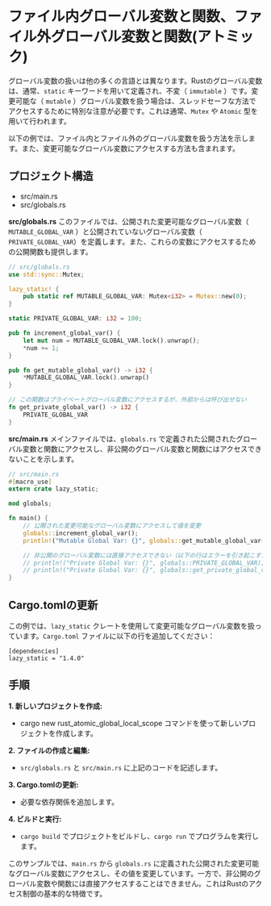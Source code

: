 # ファイル内グローバル変数と関数、ファイル外グローバル変数と関数(アトミック)

グローバル変数の扱いは他の多くの言語とは異なります。Rustのグローバル変数は、通常、`static` キーワードを用いて定義され、不変（ `immutable` ）です。変更可能な（ `mutable` ）グローバル変数を扱う場合は、スレッドセーフな方法でアクセスするために特別な注意が必要です。これは通常、`Mutex` や `Atomic` 型を用いて行われます。

以下の例では、ファイル内とファイル外のグローバル変数を扱う方法を示します。また、変更可能なグローバル変数にアクセスする方法も含まれます。

## プロジェクト構造
- src/main.rs
- src/globals.rs

**src/globals.rs**
このファイルでは、公開された変更可能なグローバル変数（ `MUTABLE_GLOBAL_VAR` ）と公開されていないグローバル変数（ `PRIVATE_GLOBAL_VAR`）を定義します。また、これらの変数にアクセスするための公開関数も提供します。
```rust
// src/globals.rs
use std::sync::Mutex;

lazy_static! {
    pub static ref MUTABLE_GLOBAL_VAR: Mutex<i32> = Mutex::new(0);
}

static PRIVATE_GLOBAL_VAR: i32 = 100;

pub fn increment_global_var() {
    let mut num = MUTABLE_GLOBAL_VAR.lock().unwrap();
    *num += 1;
}

pub fn get_mutable_global_var() -> i32 {
    *MUTABLE_GLOBAL_VAR.lock().unwrap()
}

// この関数はプライベートグローバル変数にアクセスするが、外部からは呼び出せない
fn get_private_global_var() -> i32 {
    PRIVATE_GLOBAL_VAR
}
```

**src/main.rs**
メインファイルでは、`globals.rs` で定義された公開されたグローバル変数と関数にアクセスし、非公開のグローバル変数と関数にはアクセスできないことを示します。

```rust
// src/main.rs
#[macro_use]
extern crate lazy_static;

mod globals;

fn main() {
    // 公開された変更可能なグローバル変数にアクセスして値を変更
    globals::increment_global_var();
    println!("Mutable Global Var: {}", globals::get_mutable_global_var());

    // 非公開のグローバル変数には直接アクセスできない（以下の行はエラーを引き起こすためコメントアウト）
    // println!("Private Global Var: {}", globals::PRIVATE_GLOBAL_VAR);
    // println!("Private Global Var: {}", globals::get_private_global_var());
}
```

## Cargo.tomlの更新
この例では、`lazy_static` クレートを使用して変更可能なグローバル変数を扱っています。`Cargo.toml` ファイルに以下の行を追加してください：
```
[dependencies]
lazy_static = "1.4.0"
```

## 手順
**1. 新しいプロジェクトを作成:**
- cargo new rust_atomic_global_local_scope コマンドを使って新しいプロジェクトを作成します。

**2. ファイルの作成と編集:**
- `src/globals.rs` と `src/main.rs` に上記のコードを記述します。

**3. Cargo.tomlの更新:**
- 必要な依存関係を追加します。

**4. ビルドと実行:**
- `cargo build` でプロジェクトをビルドし、`cargo run` でプログラムを実行します。

このサンプルでは、`main.rs` から `globals.rs` に定義された公開された変更可能なグローバル変数にアクセスし、その値を変更しています。一方で、非公開のグローバル変数や関数には直接アクセスすることはできません。これはRustのアクセス制御の基本的な特徴です。

